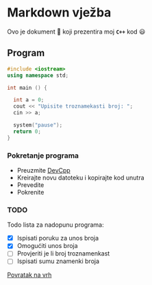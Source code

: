 # Markdown vježba

Ovo je dokument :memo: koji prezentira moj **```C++```** kod :smiley:

## Program

```cpp
#include <iostream>
using namespace std;

int main () {

  int a = 0;
  cout << "Upisite troznamekasti broj: ";
  cin >> a;

  system("pause");
  return 0;
}

```
### Pokretanje programa

- Preuzmite [DevCpp](https://sourceforge.net/projects/orwelldevcpp/)
- Kreirajte novu datoteku i kopirajte kod unutra
- Prevedite
- Pokrenite


### TODO

Todo lista za nadopunu programa:
- [x] Ispisati poruku za unos broja
- [x] Omogućiti unos broja
- [ ] Provjeriti je li broj troznamenkast
- [ ] Ispisati sumu znamenki broja

[Povratak na vrh](#Markdown-vježba)
